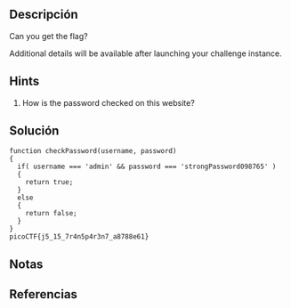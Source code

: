 ## Descripción 
Can you get the flag?

Additional details will be available after launching your challenge instance.
## Hints

1. How is the password checked on this website?
## Solución
```
function checkPassword(username, password)
{
  if( username === 'admin' && password === 'strongPassword098765' )
  {
    return true;
  }
  else
  {
    return false;
  }
}
picoCTF{j5_15_7r4n5p4r3n7_a8788e61} 
```
## Notas

## Referencias
